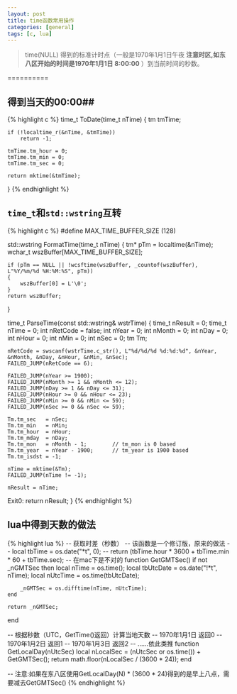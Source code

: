 ```yaml
---
layout: post
title: time函数常用操作
categories: [general]
tags: [c, lua]
---
```


> time(NULL) 得到的标准计时点（一般是1970年1月1日午夜 **注意时区,如东八区开始的时间是1970年1月1日 8:00:00** ）到当前时间的秒数。

==========

## 得到当天的00:00##
		
{% highlight c %}
time_t ToDate(time_t nTime)
{
    tm tmTime;

    if (!localtime_r(&nTime, &tmTime))
        return -1;

    tmTime.tm_hour = 0;
    tmTime.tm_min = 0;
    tmTime.tm_sec = 0;    

    return mktime(&tmTime);
}
{% endhighlight %}
            

## `time_t`和`std::wstring`互转 ##
		
{% highlight c %}
#define MAX_TIME_BUFFER_SIZE        (128)

std::wstring FormatTime(time_t nTime)
{
    tm*         pTm     = localtime(&nTime);
    wchar_t     wszBuffer[MAX_TIME_BUFFER_SIZE];

    if (pTm == NULL || !wcsftime(wszBuffer, _countof(wszBuffer), L"%Y/%m/%d %H:%M:%S", pTm))
    {
        wszBuffer[0] = L'\0';
    }    
    return wszBuffer;
}

time_t ParseTime(const std::wstring& wstrTime)
{
    time_t  nResult     = 0;
    time_t  nTime       = 0;
    int     nRetCode    = false;
    int     nYear       = 0;
    int     nMonth      = 0;
    int     nDay        = 0;
    int     nHour       = 0;
    int     nMin        = 0;
    int     nSec        = 0;
    tm      Tm;

    nRetCode = swscanf(wstrTime.c_str(), L"%d/%d/%d %d:%d:%d", &nYear, &nMonth, &nDay, &nHour, &nMin, &nSec);
    FAILED_JUMP(nRetCode == 6);

    FAILED_JUMP(nYear >= 1900);
    FAILED_JUMP(nMonth >= 1 && nMonth <= 12);
    FAILED_JUMP(nDay >= 1 && nDay <= 31);
    FAILED_JUMP(nHour >= 0 && nHour <= 23);
    FAILED_JUMP(nMin >= 0 && nMin <= 59);
    FAILED_JUMP(nSec >= 0 && nSec <= 59);

    Tm.tm_sec   = nSec;
    Tm.tm_min   = nMin;
    Tm.tm_hour  = nHour;
    Tm.tm_mday  = nDay;
    Tm.tm_mon   = nMonth - 1;        // tm_mon is 0 based
    Tm.tm_year  = nYear - 1900;      // tm_year is 1900 based
    Tm.tm_isdst = -1;

    nTime = mktime(&Tm);
    FAILED_JUMP(nTime != -1);

    nResult = nTime;
Exit0:
    return nResult;
}
{% endhighlight %}

## lua中得到天数的做法 ##
		
{% highlight lua %}
-- 获取时差（秒数）
-- 该函数是一个修订版，原来的做法
-- local tbTime = os.date("*t", 0);
-- return (tbTime.hour * 3600 + tbTime.min * 60 + tbTime.sec);
-- 在mac下是不对的
function GetGMTSec()
    if not _nGMTSec then
        local nTime = os.time();
        local tbUtcDate = os.date("!*t", nTime); 
        local nUtcTime = os.time(tbUtcDate);

        _nGMTSec = os.difftime(nTime, nUtcTime);
    end

    return _nGMTSec;
end

-- 根据秒数（UTC，GetTime()返回）计算当地天数
--  1970年1月1日 返回0
--  1970年1月2日 返回1
--  1970年1月3日 返回2
--  ……依此类推
function GetLocalDay(nUtcSec)
    local nLocalSec = (nUtcSec or os.time()) + GetGMTSec();
    return math.floor(nLocalSec / (3600 * 24));
end

-- 注意:如果在东八区使用GetLocalDay(N) * (3600 * 24)得到的是早上八点，需要减去GetGMTSec()
{% endhighlight %}
